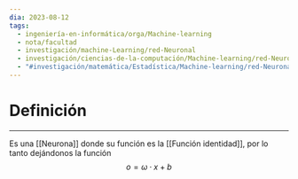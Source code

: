 ```yaml
---
dia: 2023-08-12
tags:
  - ingeniería-en-informática/orga/Machine-learning
  - nota/facultad
  - investigación/machine-Learning/red-Neuronal
  - investigación/ciencias-de-la-computación/Machine-learning/red-Neuronal
  - "#investigación/matemática/Estadística/Machine-learning/red-Neuronal"
---
```

# Definición
---
Es una [[Neurona]] donde su función es la [[Función identidad]], por lo tanto dejándonos la función $$ o = \omega \cdot x + b$$